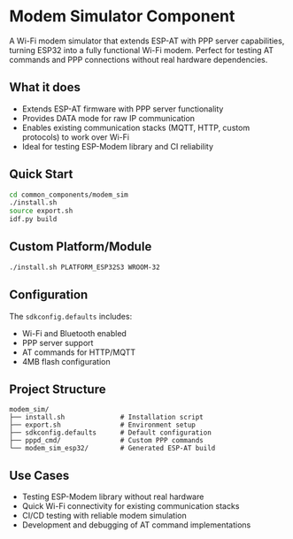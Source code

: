 # Modem Simulator Component

A Wi-Fi modem simulator that extends ESP-AT with PPP server capabilities, turning ESP32 into a fully functional Wi-Fi modem. Perfect for testing AT commands and PPP connections without real hardware dependencies.

## What it does

- Extends ESP-AT firmware with PPP server functionality
- Provides DATA mode for raw IP communication
- Enables existing communication stacks (MQTT, HTTP, custom protocols) to work over Wi-Fi
- Ideal for testing ESP-Modem library and CI reliability

## Quick Start

```bash
cd common_components/modem_sim
./install.sh
source export.sh
idf.py build
```

## Custom Platform/Module

```bash
./install.sh PLATFORM_ESP32S3 WROOM-32
```

## Configuration

The `sdkconfig.defaults` includes:
- Wi-Fi and Bluetooth enabled
- PPP server support
- AT commands for HTTP/MQTT
- 4MB flash configuration

## Project Structure

```
modem_sim/
├── install.sh              # Installation script
├── export.sh               # Environment setup
├── sdkconfig.defaults      # Default configuration
├── pppd_cmd/               # Custom PPP commands
└── modem_sim_esp32/        # Generated ESP-AT build
```

## Use Cases

- Testing ESP-Modem library without real hardware
- Quick Wi-Fi connectivity for existing communication stacks
- CI/CD testing with reliable modem simulation
- Development and debugging of AT command implementations
